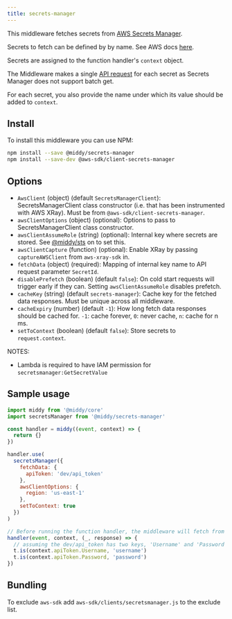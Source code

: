 ```yaml
---
title: secrets-manager
---
```


This middleware fetches secrets from [AWS Secrets Manager](https://docs.aws.amazon.com/secretsmanager/latest/userguide/intro.html).

Secrets to fetch can be defined by by name. See AWS docs [here](https://docs.aws.amazon.com/secretsmanager/latest/userguide/tutorials_basic.html).

Secrets are assigned to the function handler's `context` object.

The Middleware makes a single [API request](https://docs.aws.amazon.com/secretsmanager/latest/apireference/API_GetSecretValue.html) for each secret as Secrets Manager does not support batch get.

For each secret, you also provide the name under which its value should be added to `context`.

## Install

To install this middleware you can use NPM:

```bash npm2yarn
npm install --save @middy/secrets-manager
npm install --save-dev @aws-sdk/client-secrets-manager
```

## Options

- `AwsClient` (object) (default `SecretsManagerClient`): SecretsManagerClient class constructor (i.e. that has been instrumented with AWS XRay). Must be from `@aws-sdk/client-secrets-manager`.
- `awsClientOptions` (object) (optional): Options to pass to SecretsManagerClient class constructor.
- `awsClientAssumeRole` (string) (optional): Internal key where secrets are stored. See [@middy/sts](/docs/middlewares/sts) on to set this.
- `awsClientCapture` (function) (optional): Enable XRay by passing `captureAWSClient` from `aws-xray-sdk` in.
- `fetchData` (object) (required): Mapping of internal key name to API request parameter `SecretId`.
- `disablePrefetch` (boolean) (default `false`): On cold start requests will trigger early if they can. Setting `awsClientAssumeRole` disables prefetch.
- `cacheKey` (string) (default `secrets-manager`): Cache key for the fetched data responses. Must be unique across all middleware.
- `cacheExpiry` (number) (default `-1`): How long fetch data responses should be cached for. `-1`: cache forever, `0`: never cache, `n`: cache for n ms.
- `setToContext` (boolean) (default `false`): Store secrets to `request.context`.

NOTES:

- Lambda is required to have IAM permission for `secretsmanager:GetSecretValue`

## Sample usage

```javascript
import middy from '@middy/core'
import secretsManager from '@middy/secrets-manager'

const handler = middy((event, context) => {
  return {}
})

handler.use(
  secretsManager({
    fetchData: {
      apiToken: 'dev/api_token'
    },
    awsClientOptions: {
      region: 'us-east-1'
    },
    setToContext: true
  })
)

// Before running the function handler, the middleware will fetch from Secrets Manager
handler(event, context, (_, response) => {
  // assuming the dev/api_token has two keys, 'Username' and 'Password'
  t.is(context.apiToken.Username, 'username')
  t.is(context.apiToken.Password, 'password')
})
```

## Bundling

To exclude `aws-sdk` add `aws-sdk/clients/secretsmanager.js` to the exclude list.
